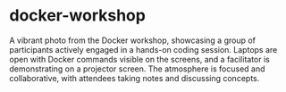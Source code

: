 # docker-workshop
A vibrant photo from the Docker workshop, showcasing a group of participants actively engaged in a hands-on coding session. Laptops are open with Docker commands visible on the screens, and a facilitator is demonstrating on a projector screen. The atmosphere is focused and collaborative, with attendees taking notes and discussing concepts.
